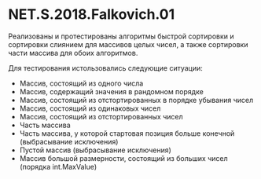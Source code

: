 # NET.S.2018.Falkovich.01

Реализованы и протестированы алгоритмы быстрой сортировки и сортировки слиянием для массивов целых чисел,
а также сортировки части массива для обоих алгоритмов.

Для тестирования истользовались следующие ситуации:


  * Массив, состоящий из одного числа  
* Массив, содержащий значения в рандомном порядке  
* Массив, состоящий из отстортированных в порядке убывания чисел  
* Массив, состоящий из одинаковых чисел  
* Массив, состоящий из отстортированных чисел  
* Часть массива  
* Часть массива, у которой стартовая позиция больше конечной  (выбрасывание исключения)
* Пустой массив (выбрасывание исключения)
* Массив большой размерности, состоящий из больших чисел (порядка int.MaxValue)  

